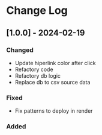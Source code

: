 
# Change Log

## [1.0.0] - 2024-02-19

### Changed
- Update hiperlink color after click
- Refactory code
- Refactory db logic
- Replace db to csv source data
### Fixed
- Fix patterns to deploy in render
### Added
 

 
